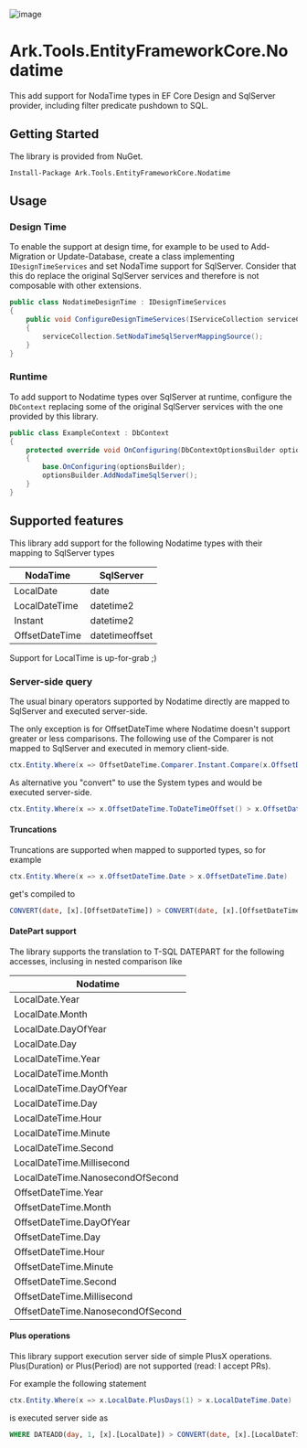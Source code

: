 ﻿![image](http://www.ark-energy.eu/wp-content/uploads/ark-dark.png)
# Ark.Tools.EntityFrameworkCore.Nodatime
This add support for NodaTime types in EF Core Design and SqlServer provider, including filter predicate pushdown to SQL.

## Getting Started
The library is provided from NuGet.

```Install-Package Ark.Tools.EntityFrameworkCore.Nodatime```

## Usage

### Design Time

To enable the support at design time, for example to be used to Add-Migration or Update-Database, create a class implementing `IDesignTimeServices` and set NodaTime support for SqlServer.
Consider that this do replace the original SqlServer services and therefore is not composable with other extensions.
 
```csharp
public class NodatimeDesignTime : IDesignTimeServices
{
    public void ConfigureDesignTimeServices(IServiceCollection serviceCollection)
    {
        serviceCollection.SetNodaTimeSqlServerMappingSource();
    }
}
```

### Runtime

To add support to Nodatime types over SqlServer at runtime, configure the `DbContext` replacing some of the original SqlServer services with the one provided by this library.
 
```csharp
public class ExampleContext : DbContext
{
    protected override void OnConfiguring(DbContextOptionsBuilder optionsBuilder)
    {
        base.OnConfiguring(optionsBuilder);
        optionsBuilder.AddNodaTimeSqlServer();
    }
}
```

## Supported features

This library add support for the following Nodatime types with their mapping to SqlServer types

| NodaTime | SqlServer |
|----------|-----------|
| LocalDate| date      |
| LocalDateTime| datetime2 |
| Instant | datetime2 |
| OffsetDateTime | datetimeoffset |

Support for LocalTime is up-for-grab ;)

### Server-side query

The usual binary operators supported by Nodatime directly are mapped to SqlServer and executed server-side. 


The only exception is for OffsetDateTime where Nodatime doesn't support greater or less comparisons. 
The following use of the Comparer is not mapped to SqlServer and executed in memory client-side.
```csharp
ctx.Entity.Where(x => OffsetDateTime.Comparer.Instant.Compare(x.OffsetDateTime, x.OffsetDateTime) > 0)
```
As alternative you "convert" to use the System types and would be executed server-side.
```csharp
ctx.Entity.Where(x => x.OffsetDateTime.ToDateTimeOffset() > x.OffsetDateTime.ToDateTimeOffset())
```

#### Truncations

Truncations are supported when mapped to supported types, so for example
```csharp
ctx.Entity.Where(x => x.OffsetDateTime.Date > x.OffsetDateTime.Date)
```
get's compiled to
```sql
CONVERT(date, [x].[OffsetDateTime]) > CONVERT(date, [x].[OffsetDateTime])
```

#### DatePart support
The library supports the translation to T-SQL DATEPART for the following accesses, inclusing in nested comparison like

| Nodatime            | 
|---------------------|
| LocalDate.Year      |
| LocalDate.Month     |
| LocalDate.DayOfYear |
| LocalDate.Day       |
| LocalDateTime.Year      |
| LocalDateTime.Month     |
| LocalDateTime.DayOfYear |
| LocalDateTime.Day       |
| LocalDateTime.Hour    |
| LocalDateTime.Minute   |
| LocalDateTime.Second  |
| LocalDateTime.Millisecond  |
| LocalDateTime.NanosecondOfSecond |
| OffsetDateTime.Year |
| OffsetDateTime.Month |
| OffsetDateTime.DayOfYear |
| OffsetDateTime.Day |
| OffsetDateTime.Hour |
| OffsetDateTime.Minute |
| OffsetDateTime.Second |
| OffsetDateTime.Millisecond |
| OffsetDateTime.NanosecondOfSecond |

#### Plus operations

This library support execution server side of simple PlusX operations.
Plus(Duration) or Plus(Period) are not supported (read: I accept PRs).

For example the following statement

```csharp
ctx.Entity.Where(x => x.LocalDate.PlusDays(1) > x.LocalDateTime.Date)
```

is executed server side as
```sql
WHERE DATEADD(day, 1, [x].[LocalDate]) > CONVERT(date, [x].[LocalDateTime])
```


